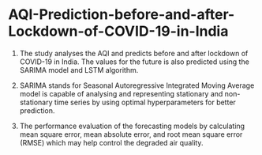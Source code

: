 # AQI-Prediction-before-and-after-Lockdown-of-COVID-19-in-India

1. The study analyses the AQI and predicts before and after lockdown of COVID-19 in India. The values for the future is also predicted using the SARIMA model and LSTM algorithm.  

2. SARIMA stands for Seasonal Autoregressive Integrated Moving Average model is capable of analysing and representing stationary and non-stationary time series by using optimal hyperparameters for better prediction.  

3. The performance evaluation of the forecasting models by calculating mean square error, mean absolute error, and root mean square error (RMSE) which may help control the degraded air quality.
